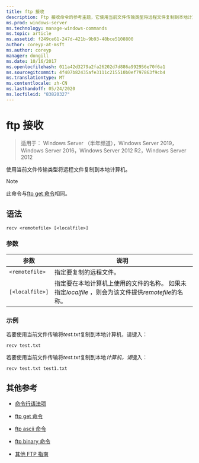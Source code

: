 ```yaml
---
title: ftp 接收
description: Ftp 接收命令的参考主题，它使用当前文件传输类型将远程文件复制到本地计算机。
ms.prod: windows-server
ms.technology: manage-windows-commands
ms.topic: article
ms.assetid: f249ce61-247d-421b-9b93-48bce5108800
author: coreyp-at-msft
ms.author: coreyp
manager: dongill
ms.date: 10/16/2017
ms.openlocfilehash: 011a42d3279a2fa26202d7d886a992956e70f6a1
ms.sourcegitcommit: 4f407b82435afe3111c215510b0ef797863f9cb4
ms.translationtype: MT
ms.contentlocale: zh-CN
ms.lasthandoff: 05/24/2020
ms.locfileid: "83820327"
---
```

# <a name="ftp-recv"></a>ftp 接收

> 适用于： Windows Server （半年频道），Windows Server 2019，Windows Server 2016，Windows Server 2012 R2，Windows Server 2012

使用当前文件传输类型将远程文件复制到本地计算机。

> [!NOTE]
> 此命令与[ftp get 命令](ftp-get.md)相同。

## <a name="syntax"></a>语法

```
recv <remotefile> [<localfile>]
```

### <a name="parameters"></a>参数

| 参数 | 说明 |
| --------- | ----------- |
| `<remotefile>` | 指定要复制的远程文件。 |
| `[<localfile>]` | 指定要在本地计算机上使用的文件的名称。 如果未指定*localfile* ，则会为该文件提供*remotefile*的名称。 |

### <a name="examples"></a>示例

若要使用当前文件传输将*test.txt*复制到本地计算机，请键入：

```
recv test.txt
```

若要使用当前文件传输将*test.txt*复制到本地*计算机，请*键入：

```
recv test.txt test1.txt
```

## <a name="additional-references"></a>其他参考

- [命令行语法项](command-line-syntax-key.md)

- [ftp get 命令](ftp-get.md)

- [ftp ascii 命令](ftp-ascii.md)

- [ftp binary 命令](ftp-binary.md)

- [其他 FTP 指南](https://docs.microsoft.com/previous-versions/orphan-topics/ws.10/cc756013(v=ws.10))
